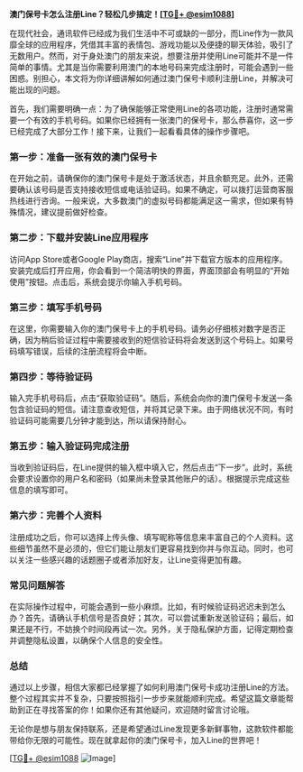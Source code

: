 **澳门保号卡怎么注册Line？轻松几步搞定！[[TG💪+ @esim1088](https://t.me/s/esim1088)]**

在现代社会，通讯软件已经成为我们生活中不可或缺的一部分，而Line作为一款风靡全球的应用程序，凭借其丰富的表情包、游戏功能以及便捷的聊天体验，吸引了无数用户。然而，对于身处澳门的朋友来说，想要注册并使用Line可能并不是一件简单的事情。尤其是当你需要利用澳门的本地号码来完成注册时，可能会遇到一些困惑。别担心，本文将为你详细讲解如何通过澳门保号卡顺利注册Line，并解决可能出现的问题。

首先，我们需要明确一点：为了确保能够正常使用Line的各项功能，注册时通常需要一个有效的手机号码。如果你已经拥有一张澳门的保号卡，那么恭喜你，这一步已经完成了大部分工作！接下来，让我们一起看看具体的操作步骤吧。

### **第一步：准备一张有效的澳门保号卡**

在开始之前，请确保你的澳门保号卡是处于激活状态，并且余额充足。此外，还需要确认该号码是否支持接收短信或电话验证码。如果不确定，可以拨打运营商客服热线进行咨询。一般来说，大多数澳门的虚拟号码都能满足这一需求，但如果有特殊情况，建议提前做好检查。

### **第二步：下载并安装Line应用程序**

访问App Store或者Google Play商店，搜索“Line”并下载官方版本的应用程序。安装完成后打开应用，你会看到一个简洁明快的界面，界面顶部会有明显的“开始使用”按钮。点击后，系统会提示你输入手机号码。

### **第三步：填写手机号码**

在这里，你需要输入你的澳门保号卡上的手机号码。请务必仔细核对数字是否正确，因为稍后验证过程中需要接收到的短信验证码将会发送到这个号码上。如果号码填写错误，后续的注册流程将会中断。

### **第四步：等待验证码**

输入完手机号码后，点击“获取验证码”。随后，系统会向你的澳门保号卡发送一条包含验证码的短信。请注意查收短信，并将其记录下来。由于网络状况不同，有时验证码可能需要几分钟才能到达，所以请保持耐心。

### **第五步：输入验证码完成注册**

当收到验证码后，在Line提供的输入框中填入它，然后点击“下一步”。此时，系统会要求设置你的用户名和密码（如果尚未登录其他账户的话）。根据提示完成这些信息的填写即可。

### **第六步：完善个人资料**

注册成功之后，你可以选择上传头像、填写昵称等信息来丰富自己的个人资料。这些细节虽然不是必须的，但它们能让朋友们更容易找到你并与你互动。同时，也可以关注一些感兴趣的话题圈子或者添加好友，让Line变得更加有趣。

### **常见问题解答**

在实际操作过程中，可能会遇到一些小麻烦。比如，有时候验证码迟迟未到怎么办？首先，请确认手机信号是否良好；其次，可以尝试重新发送验证码；最后，如果还是不行，不妨换个时间段再试一次。另外，关于隐私保护方面，记得定期检查并调整隐私设置，以确保个人信息的安全性。

### **总结**

通过以上步骤，相信大家都已经掌握了如何利用澳门保号卡成功注册Line的方法。整个过程其实并不复杂，只要按照指引一步步来就能顺利完成。希望这篇文章能帮助到正在寻找答案的你！如果你还有其他疑问，欢迎随时留言讨论哦。

无论你是想与朋友保持联系，还是希望通过Line发现更多新鲜事物，这款软件都能带给你无限的可能性。现在就拿起你的澳门保号卡，加入Line的世界吧！

[[TG💪+ @esim1088](https://t.me/s/esim1088) ![Image](https://i.postimg.cc/4NQfJmqS/Snipaste-2025-05-13-00-14-12.png)]